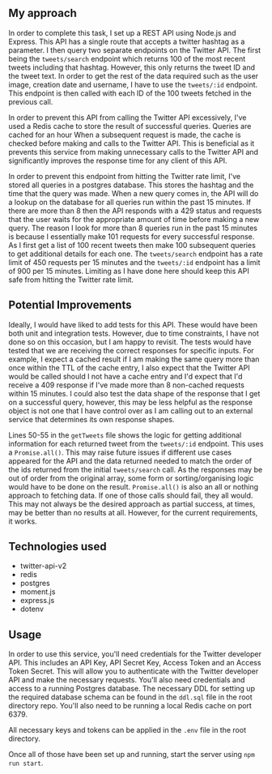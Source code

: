 ## My approach

In order to complete this task, I set up a REST API using Node.js and Express.
This API has a single route that accepts a twitter hashtag as a parameter. I then query two separate endpoints
on the Twitter API. The first being the `tweets/search` endpoint which returns 100 of the 
most recent tweets including that hashtag. However, this only returns
the tweet ID and the tweet text. In order to get the rest of the data required such as the
user image, creation date and username, I have to use the `tweets/:id` endpoint. This endpoint is
then called with each ID of the 100 tweets fetched in the previous call. 

In order to prevent  this API from calling the Twitter API excessively, I've used a Redis
cache to store the result of successful queries. Queries are cached for an hour When a subsequent request
is made, the cache is checked before making and calls to the Twitter API.
This is beneficial as it prevents this service from making unnecessary calls to 
the Twitter API and significantly improves the response time for any client of this API.

In order to prevent this endpoint from hitting the Twitter rate limit, 
I've stored all queries in a postgres database. This stores the hashtag and the
time that the query was made. When a new query comes in, the API will do a 
lookup on the database for all queries run within the past 15 minutes. If there are more than 8
then the API responds with a 429 status and requests that the user waits for the appropriate amount
of time before making a new query. The reason I look for more than 8 queries run in the
past 15 minutes is because I essentially make 101 requests for every successful response. As I first get a list
of 100 recent tweets then make 100 subsequent queries to get additional details for each one.
The `tweets/search` endpoint has a rate limit of 450 requests per 15 minutes and the `tweets/:id` endpoint has a 
limit of 900 per 15 minutes. Limiting as I have done here should keep this API safe from hitting the Twitter rate limit.

## Potential Improvements

Ideally, I would have liked to add tests for this API. These would have been both unit and integration tests. However, 
due to time constraints, I have not done so on this occasion, but I am happy to revisit. The tests would have
tested that we are receiving the correct responses for specific inputs. For example, I expect a cached result if I 
am making the same query more than once within the TTL of the cache entry, I also expect that the Twitter API would be called
should I not have a cache entry and I'd expect that I'd receive a 409 response if I've made more than 8 non-cached requests
within 15 minutes. I could also test the data shape of the response that I get on a successful query, however, this may
be less helpful as the response object is not one that I have control over as I am calling out to an external service that
determines its own response shapes. 

Lines 50-55 in the `getTweets` file shows the logic for getting additional information for each returned tweet from the `tweets/:id` endpoint. This uses a `Promise.all()`. This may raise future issues if different use cases appeared for the API and the data returned
needed to match the order of the ids returned from the initial `tweets/search` call. As the responses may be out of order
from the original array, some form or sorting/organising logic would have to be done on the result. `Promise.all()` is also an all or nothing
approach to fetching data. If one of those calls should fail, they all would. This may not always be the desired approach as partial success,
at times, may be better than no results at all. However, for the current requirements, it works.

## Technologies used
- twitter-api-v2
- redis
- postgres
- moment.js
- express.js
- dotenv

## Usage
In order to use this service, you'll need credentials for the Twitter developer API. This includes an API Key, API Secret Key, Access Token and an Access Token Secret. This will allow you to authenticate with the Twitter developer API and make the necessary requests. You'll also need credentials and access to a running Postgres database. The necessary DDL for setting up the required database schema can be found in the `ddl.sql` file in the root directory repo. You'll also need to be running a local Redis cache on port 6379.

All necessary keys and tokens can be applied in the `.env` file in the root directory.

Once all of those have been set up and running, start the server using `npm run start`.
